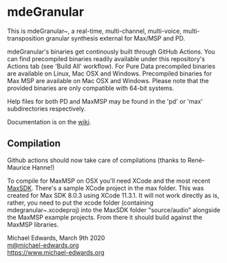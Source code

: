 # mdeGranular

This is mdeGranular~, a real-time, multi-channel, multi-voice,
multi-transposition granular synthesis external for Max/MSP and PD.

mdeGranular's binaries get continously built through GitHub Actions.
You can find precompiled binaries readily available under this
repository's Actions tab (see 'Build All' workflow). For Pure Data
precompiled binaries are available on Linux, Mac OSX and Windows.
Precompiled binaries for Max MSP are available on Mac OSX and
Windows. Please note that the provided binaries are only compatible
with 64-bit systems.

Help files for both PD and MaxMSP may be found in the 'pd' or
'max' subdirectories respectively.

Documentation is on the [wiki](../../wiki).

## Compilation

Github actions should now take care of compilations (thanks to René-Maurice
Hanne!) 

To compile for MaxMSP on OSX you'll need XCode and the most recent 
[MaxSDK](https://cycling74.com/sdk/max-sdk-8.0.3/html/index.html).
There's a sample XCode project in the max folder. This was created for Max SDK
8.0.3 using XCode 11.3.1. It will not work directly as is, rather, you need to
put the xcode folder (containing mdegranular~.xcodeproj) into the MaxSDK folder
"source/audio" alongside the MaxMSP example projects. From there it should build
against the MaxMSP libraries.


Michael Edwards, March 9th 2020  
m@michael-edwards.org  
https://www.michael-edwards.org

